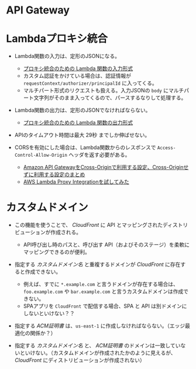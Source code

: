 API Gateway
====

# Lambdaプロキシ統合

* Lambda関数の入力は、定形のJSONになる。
  * [プロキシ統合のための Lambda 関数の入力形式](https://docs.aws.amazon.com/ja_jp/apigateway/latest/developerguide/set-up-lambda-proxy-integrations.html#api-gateway-simple-proxy-for-lambda-input-format)
  * カスタム認証をかけている場合は、認証情報が `requestContext/authorizer/principalId` に入ってくる。
  * マルチパート形式のリクエストも扱える。入力JSONの `body` にマルチパート文字列がそのまま入ってくるので、パースするなりして処理する。

* Lambda関数の出力は、定形のJSONでなければならない。
  * [プロキシ統合のための Lambda 関数の出力形式](https://docs.aws.amazon.com/ja_jp/apigateway/latest/developerguide/set-up-lambda-proxy-integrations.html#api-gateway-simple-proxy-for-lambda-output-format)

* APIのタイムアウト時間は最大 29秒 までしか伸ばせない。

* CORSを有効にした場合は、Lambda関数からのレスポンスで `Access-Control-Allow-Origin` ヘッダを返す必要がある。
  * [Amazon API GatewayをCross-Originで利用する設定、Cross-Originせずに利用する設定のまとめ](https://qiita.com/aiwas/items/116a1039558bec1c5edd)
  * [AWS Lambda Proxy Integrationを試してみた](https://qiita.com/seiya_orz/items/2bd83204e212e35b2c6c#cors%E3%81%AB%E3%81%A4%E3%81%84%E3%81%A6%E8%BF%BD%E8%A8%9820161116)

# カスタムドメイン

* この機能を使うことで、 *CloudFront* に API とマッピングされたディストリビューションが作成される。
  * API呼び出し時のパスと、呼び出す API（およびそのステージ）を柔軟にマッピングできるのが便利。

* 指定する *カスタムドメイン名* と重複するドメインが *CloudFront* に存在すると作成できない。
  * 例えば、すでに `*.example.com` と言うドメインが存在する場合は、`foo.example.com` や `bar.example.com` と言うカスタムドメインは作成できない。
  * SPAアプリを `CloudFront` で配信する場合、SPA と API は別ドメインにしないといけない？？

* 指定する *ACM証明書* は、`us-east-1` に作成しなければならない。（エッジ最適化の関係か？）

* 指定する *カスタムドメイン名* と、 *ACM証明書* のドメインは一致していないといけない。（カスタムドメインが作成されたかのように見えるが、 *CloudFront* にディストリビューションが作成されない）
